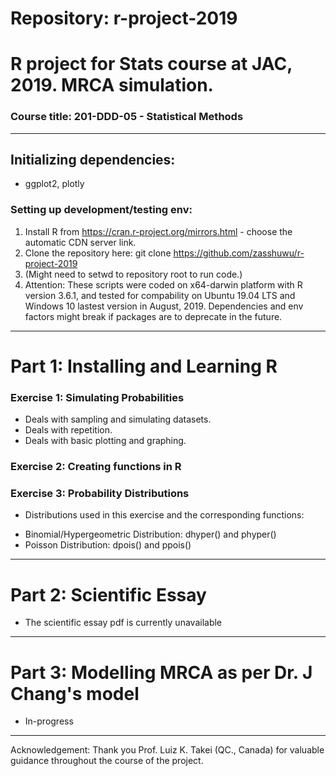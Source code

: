# Repository: r-project-2019
# R project for Stats course at JAC, 2019. MRCA simulation.
### Course title: 201-DDD-05 - Statistical Methods
--------------------------------------------------------
## Initializing dependencies:
- ggplot2, plotly
### Setting up development/testing env:
1. Install R from https://cran.r-project.org/mirrors.html - choose the automatic CDN server link.
2. Clone the repository here: git clone https://github.com/zasshuwu/r-project-2019
3. (Might need to setwd to repository root to run code.)
4. Attention: These scripts were coded on x64-darwin platform with R version 3.6.1, and tested for compability on Ubuntu 19.04 LTS and Windows 10 lastest version in August, 2019. Dependencies and env factors might break if packages are to deprecate in the future.
--------------------------------------------------------

# Part 1: Installing and Learning R

### Exercise 1: Simulating Probabilities
- Deals with sampling and simulating datasets.
- Deals with repetition.
- Deals with basic plotting and graphing.

### Exercise 2: Creating functions in R


### Exercise 3: Probability Distributions
* Distributions used in this exercise and the corresponding functions:
- Binomial/Hypergeometric Distribution: dhyper() and phyper()
- Poisson Distribution: dpois() and ppois()

----------------------------------------------------------

# Part 2: Scientific Essay
- The scientific essay pdf is currently unavailable

----------------------------------------------------------

# Part 3: Modelling MRCA as per Dr. J Chang's model

- In-progress

----------------------------------------------------------
Acknowledgement: Thank you Prof. Luiz  K. Takei (QC., Canada) for valuable guidance throughout the course of the project.
